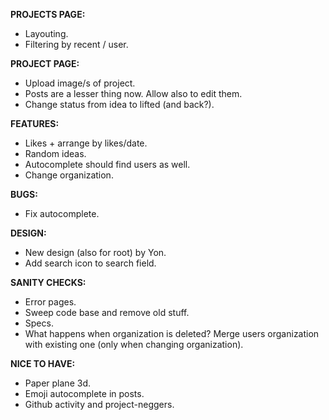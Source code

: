__PROJECTS PAGE:__
 * Layouting.
 * Filtering by recent / user.

__PROJECT PAGE:__
 * Upload image/s of project.
 * Posts are a lesser thing now. Allow also to edit them.
 * Change status from idea to lifted (and back?).

__FEATURES:__
 * Likes + arrange by likes/date.
 * Random ideas.
 * Autocomplete should find users as well.
 * Change organization.
 
__BUGS:__
 * Fix autocomplete.

__DESIGN:__
 * New design (also for root) by Yon.
 * Add search icon to search field.
 
__SANITY CHECKS:__
 * Error pages.
 * Sweep code base and remove old stuff.
 * Specs.
 * What happens when organization is deleted? Merge users organization with existing one (only when changing organization).
 
__NICE TO HAVE:__
 * Paper plane 3d.
 * Emoji autocomplete in posts.
 * Github activity and project-neggers.
